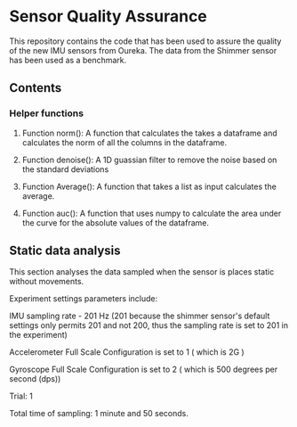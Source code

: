 # Sensor Quality Assurance
This repository contains the code that has been used to assure the quality of the new IMU sensors from Oureka. The data from the Shimmer sensor has been used as a benchmark. 

## Contents
### Helper functions

1. Function norm(): A function that calculates the takes a dataframe and calculates the norm of all the columns in the dataframe. 

2. Function denoise(): A 1D guassian filter to remove the noise based on the standard deviations 

3. Function Average(): A function that takes a list as input calculates the average. 

4. Function auc(): A function that uses numpy to calculate the area under the curve for the absolute values of the dataframe.


## Static data analysis 

This section analyses the data sampled when the sensor is places static without movements. 

Experiment settings parameters include:

IMU sampling rate - 201 Hz (201 because the shimmer sensor's default settings only permits 201 and not 200, thus the sampling rate is set to 201 in the experiment)

Accelerometer Full Scale Configuration is set to 1 ( which is 2G ) 

Gyroscope Full Scale Configuration is set to 2 ( which is 500 degrees per second (dps))

Trial: 1

Total time of sampling: 1 minute and 50 seconds.